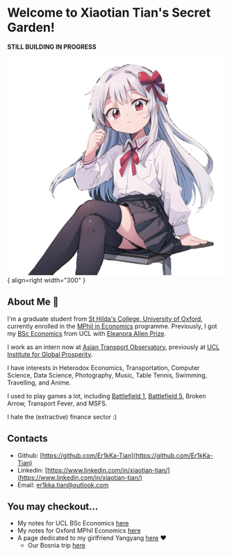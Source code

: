 # Welcome to Xiaotian Tian's Secret Garden!

**STILL BUILDING IN PROGRESS**

![Welcome!](assets/profile_pic.png){ align=right width="300" }


## About Me :beers:

I'm a graduate student from [St Hilda's College, University of Oxford](https://www.st-hildas.ox.ac.uk/), currently enrolled in the [MPhil in Economics](https://www.economics.ox.ac.uk/mphil-in-economics) programme. Previously, I got my [BSc Economics](https://www.ucl.ac.uk/prospective-students/undergraduate/degrees/economics-bsc-econ) from UCL with [Eleanora Allen Prize](https://www.ucl.ac.uk/economics/study/undergraduate/undergraduate-economics-prizes-and-winners).

I work as an intern now at [Asian Transport Observatory](https://asiantransportobservatory.org/), previously at [UCL Institute for Global Prosperity](https://www.ucl.ac.uk/bartlett/global-prosperity).

I have interests in Heterodox Economics, Transportation, Computer Science, Data Science, Photography, Music, Table Tennis, Swimming, Travelling, and Anime.

I used to play games a lot, including [Battlefield 1](https://battlefieldtracker.com/bf1/profile/origin/Er1kKa/overview), [Battlefield 5](https://battlefieldtracker.com/bfv/profile/origin/Er1kka/overview), Broken Arrow, Transport Fever, and MSFS.

I hate the (extractive) finance sector :)

## Contacts

- Github: [https://github.com/Er1kKa-Tian](https://github.com/Er1kKa-Tian)
- Linkedin: [https://www.linkedin.com/in/xiaotian-tian/](https://www.linkedin.com/in/xiaotian-tian/)
- Email: [er1kka.tian@outlook.com](mailto:er1kka.tian@outlook.com)

## You may checkout...


- My notes for UCL BSc Economics [here](resources/ucl_notes.md)
- My notes for Oxford MPhil Economics [here](resources/ox_notes.md)
- A page dedicated to my girlfriend Yangyang [here](personal/yangyang/yangyang_index.md) :heart:
    - Our Bosnia trip [here](travel/europe/bosnia_and_herzegovina.md)

